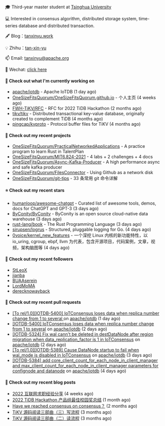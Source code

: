 🎓 Third-year master student at [Tsinghua University](https://www.tsinghua.edu.cn/)

💻 Interested in consensus algorithm, distributed storage system, time-series database and distributed transaction.

🖋 Blog：[tanxinyu.work](https://tanxinyu.work)

💡 Zhihu：[tan-xin-yu](https://www.zhihu.com/people/tan-xin-yu-22)

📫 Email: [tanxinyu@apache.org](mailto:tanxinyu@apache.org)

💬 Wechat: [click here](https://github.com/LebronAl/LebronAl/issues/1)

#### 👷 Check out what I'm currently working on

- [apache/iotdb](https://github.com/apache/iotdb) - Apache IoTDB (1 day ago)
- [OneSizeFitsQuorum/OneSizeFitsQuorum.github.io](https://github.com/OneSizeFitsQuorum/OneSizeFitsQuorum.github.io) - 个人主页 (4 weeks ago)
- [FWH-TiKV/RFC](https://github.com/FWH-TiKV/RFC) - RFC for 2022 TiDB Hackathon (2 months ago)
- [tikv/tikv](https://github.com/tikv/tikv) - Distributed transactional key-value database, originally created to complement TiDB (4 months ago)
- [pingcap/kvproto](https://github.com/pingcap/kvproto) - Protocol buffer files for TiKV (4 months ago)

#### 🌱 Check out my recent projects

- [OneSizeFitsQuorum/PracticalNetworkedApplications](https://github.com/OneSizeFitsQuorum/PracticalNetworkedApplications) - A practice program to learn Rust in TalentPlan
- [OneSizeFitsQuorum/MIT6.824-2021](https://github.com/OneSizeFitsQuorum/MIT6.824-2021) - 4 labs &#43; 2 challenges &#43; 4 docs
- [OneSizeFitsQuorum/Async-Kafka-Producer](https://github.com/OneSizeFitsQuorum/Async-Kafka-Producer) - A high performance async and safe kafka producer
- [OneSizeFitsQuorum/FilesConnector](https://github.com/OneSizeFitsQuorum/FilesConnector) - Using Github as a network disk
- [OneSizeFitsQuorum/git-tips](https://github.com/OneSizeFitsQuorum/git-tips) - 33 条常用 git 命令详解

#### ⭐ Check out my recent stars

- [humanloop/awesome-chatgpt](https://github.com/humanloop/awesome-chatgpt) - Curated list of awesome tools, demos, docs for ChatGPT and GPT-3 (3 days ago)
- [ByConity/ByConity](https://github.com/ByConity/ByConity) - ByConity is an open source cloud-native data warehouse (3 days ago)
- [rust-lang/book](https://github.com/rust-lang/book) - The Rust Programming Language (3 days ago)
- [sirupsen/logrus](https://github.com/sirupsen/logrus) - Structured, pluggable logging for Go. (4 days ago)
- [0voice/kernel_new_features](https://github.com/0voice/kernel_new_features) - 一个深挖 Linux 内核的新功能特性，以 io_uring, cgroup, ebpf, llvm 为代表，包含开源项目，代码案例，文章，视频，架构脑图等 (4 days ago)

#### 👯 Check out my recent followers

- [StLeoX](https://github.com/StLeoX)
- [jianba](https://github.com/jianba)
- [BUAAserein](https://github.com/BUAAserein)
- [LordMoMA](https://github.com/LordMoMA)
- [derecknowayback](https://github.com/derecknowayback)

#### 🔨 Check out my recent pull requests

- [[To rel/1.0][IOTDB-5400] IoTConsensus loses data when replica number change from 1 to several ](https://github.com/apache/iotdb/pull/8854) on [apache/iotdb](https://github.com/apache/iotdb) (1 day ago)
- [[IOTDB-5400] IoTConsensus loses data when replica number change from 1 to several](https://github.com/apache/iotdb/pull/8837) on [apache/iotdb](https://github.com/apache/iotdb) (2 days ago)
- [[IOTDB-5324] Fix wal cann&#39;t be deleted in destDataNode after region migration when data_replication_factor is 1 in IoTConsensus](https://github.com/apache/iotdb/pull/8836) on [apache/iotdb](https://github.com/apache/iotdb) (2 days ago)
- [[To rel/1.0][IOTDB-5389] Cause DataNode startup to fail when wal_mode is disabled in IoTConsensus](https://github.com/apache/iotdb/pull/8817) on [apache/iotdb](https://github.com/apache/iotdb) (3 days ago)
- [[IOTDB-5384] add core_client_count_for_each_node_in_client_manager and max_client_count_for_each_node_in_client_manager parameters for confignode and datanode](https://github.com/apache/iotdb/pull/8800) on [apache/iotdb](https://github.com/apache/iotdb) (4 days ago)

#### 📜 Check out my recent blog posts

- [2022 互联网求职经验分享](https://tanxinyu.work/2022-internet-job-hunting-experience-sharing/) (4 weeks ago)
- [2022 TiDB Hackathon 产品组最佳校园奖总结](https://tanxinyu.work/2022-tidb-hackathon/) (1 month ago)
- [Have we reached consensus on consensus？](https://tanxinyu.work/have-we-reached-consensus-on-consensus/) (2 months ago)
- [TiKV 源码阅读三部曲（三）写流程](https://tanxinyu.work/tikv-source-code-reading-write/) (3 months ago)
- [TiKV 源码阅读三部曲（二）读流程](https://tanxinyu.work/tikv-source-code-reading-read/) (3 months ago)
